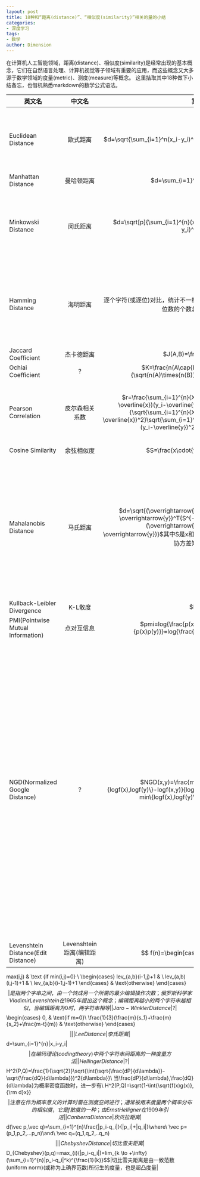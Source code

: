 ```yaml
---
layout: post
title: 18种和“距离(distance)”、“相似度(similarity)”相关的量的小结
categories: 
- 深度学习
tags: 
- 数学
author: Dimension
---
```


在计算机人工智能领域，距离(distance)、相似度(similarity)是经常出现的基本概念，它们在自然语言处理、计算机视觉等子领域有重要的应用，而这些概念又大多源于数学领域的度量(metric)、测度(measure)等概念。 
这里拮取其中18种做下小结备忘，也借机熟悉markdown的数学公式语法。

| 英文名 | 中文名 | 算式 | 说明 | 
| ------------- |:-------------:| -----:| -----:| 
| Euclidean Distance | 欧式距离 | $d=\sqrt{\sum_{i=1}^n(x_i-y_i)^2}$ | 	以古希腊数学家欧几里得命名的距离；也就是我们直观的两点之间直线最短的直线距离|
|Manhattan Distance|曼哈顿距离|$d=\sum_{i=1}^{n}|x_i-y_i|$|	是由十九世纪的赫尔曼·闵可夫斯基所创词汇；是种使用在几何度量空间的几何学用语，用以标明两个点在标准坐标系上的绝对轴距总和；也就是和象棋中的“車”一样横平竖直的走过的距离；曼哈顿距离是超凸度量|
|Minkowski Distance|闵氏距离|$d=\sqrt[p]{\sum_{i=1}^{n}(x_i-y_i)^p}$|	以俄罗斯数学家闵可夫斯基命名的距离；是欧式距离的推广，p=2时等价于欧氏距离，和p-范数等值|
|Hamming Distance|海明距离|逐个字符(或逐位)对比，统计不一样的位数的个数总和|	所得值越小，参与对比的两个元素约相似；下面是从wikipedia借的4bit的海明距离示意图![这里写图片描述](https://img-blog.csdn.net/20180817210320214?watermark/2/text/aHR0cHM6Ly9ibG9nLmNzZG4ubmV0L3dzYzEyMzU4/font/5a6L5L2T/fontsize/400/fill/I0JBQkFCMA==/dissolve/70)|
|Jaccard Coefficient|杰卡德距离|$J(A,B)=\frac{|A\cap{B}|}{A\cup{B}}$|	越大越相似；分子是A和B的交集大小，分母是A和B的并集大小|
|Ochiai Coefficient|?|$K=\frac{n(A\cap{B})}{\sqrt{n(A)\times{n(B)}}}$||
|Pearson Correlation|皮尔森相关系数|$r=\frac{\sum_{i=1}^{n}(X_i-\overline{x})(y_i-\overline{y})}{\sqrt{\sum_{i=1}^{n}(X_i-\overline{x})^2}\sqrt{\sum_{i=1}^{n}(y_i-\overline{y})^2}}$|	分子是两个集合的交集大小，分母是两个集合大小的几何平均值。是余弦相似性的一种形式|
|Cosine Similarity|余弦相似度|$S=\frac{x\cdot{y}}{|x||y|}$||
|Mahalanobis Distance|马氏距离|$d=\sqrt{(\overrightarrow{x}-\overrightarrow{y})^T{S^{-1}}(\overrightarrow{x}-\overrightarrow{y})}$其中S是x和y的协方差矩阵|印度统计学家马哈拉诺比斯(P. C. Mahalanobis)提出的，表示数据的协方差距离。它是一种有效的计算两个未知样本集的相似度的方法；若协方差矩阵是对角阵(diagonal)，则该距离退化为欧式距离|
|Kullback-Leibler Divergence|K-L散度|$D(P||Q)=\sum_{i=1}^{n}P(i)log{\frac{P(i)}{Q(i)}}$|	即相对熵；是衡量两个分布(P、Q)之间的距离；越小越相似|
|PMI(Pointwise Mutual Information)|点对互信息|$pmi=log{\frac{p(x,y)}{p(x)p(y)}}=log{\frac{p(y|x)}{p(y)}}$|	利用co-occurance来衡量x和y的相似度；越大越相关；可以看做局部点的互信息(mutual information)|
|NGD(Normalized Google Distance)|?|$NGD(x,y)=\frac{max\{logf(x),logf(y)\}-logf(x,y)}{logM-min\{logf(x),logf(y)\}}$|	这是google用来衡量两个不同的关键字(keyword)的检索结果之间的相关程度；其中f(x)代表包含了关键字x的页面数量，f(x,y)代表同时包含了关键字x和关键字y的页面的数量，M代表google所搜索的总页数；若两个关键字总是成对出现在页面上，那么NGD值为0，相反的，如果两个关键字在所有页面上都没有同时出现过，那么NGD值为无穷；该量是从normalized compression distance (Cilibrasi & Vitanyi 2003)衍生而来的|
|Levenshtein Distance(Edit Distance)|Levenshtein距离(编辑距离)|$$  f(n)=\begin{cases} 
max(i,j) & \text {if min(i,j)=0} \\ 
\begin{cases}
lev_{a,b}(i-1,j)+1 & \\
lev_(a,b)(i,j-1)+1 & \\
lev_{a,b}(i-1,j-1)+1
\end{cases} & \text{otherwise}
\end{cases}$$|是指两个字串之间，由一个转成另一个所需的最少编辑操作次数；俄罗斯科学家Vladimir Levenshtein在1965年提出这个概念；编辑距离越小的两个字符串越相似，当编辑距离为0时，两字符串相等|
|Jaro-Winkler Distance|?|$$
\begin{cases}
0, & \text{if m=0}\\
\frac{1}{3}(\frac{m}{s_1}+\frac{m}{s_2}+\frac{m-t}{m}) & \text{otherwise}
\end{cases}
$$||
|Lee Distance|李氏距离|$$d=\sum_{i=1}^{n}|x_i-y_i|$$|在编码理论(coding theory)中两个字符串间距离的一种度量方法|
|Hellinger Distance|?|$$H^2(P,Q)=\frac{1}{\sqrt{2}}\sqrt{\int(\sqrt{\frac{dP}{d\lambda}}-\sqrt{\frac{dQ}{d\lambda}})^2{d\lambda}}\\
当\frac{dP}{d\lambda},\frac{dQ}{d\lambda}为概率密度函数时，进一步有\\
H^2(P,Q)=\sqrt{1-\int{\sqrt{f(x)g(x)}\,{\rm d}x}}$$|注意在作为概率意义的计算时需在测度空间进行；通常被用来度量两个概率分布的相似度，它是f散度的一种；由Ernst Helligner在1909年引进|
|Canberra Distance|坎贝拉距离|$$d(\vec p,\vec q)=\sum_{i=1}^{n}\frac{|p_i-q_i|}{|p_i|+|q_i|}\\where\\
\vec p=(p_1,p_2,...p_n)\\and\\
\vec q=(q_1,q_2,..q_n)$$||
|Chebyshev Distance|切比雪夫距离|$$D_{Chebyshev}(p,q)=max_{i}(|p_i-q_i|)=lim_{k \to +\infty}(\sum_{i=1}^{n}|p_i-q_i|^k)^{\frac{1}{k}}$$|切比雪夫距离是由一致范数(uniform norm)(或称为上确界范数)所衍生的度量，也是超凸度量|

 